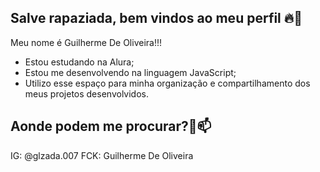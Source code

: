 ## Salve rapaziada, bem vindos ao meu perfil 🔥👑
Meu nome é Guilherme De Oliveira!!!
- Estou estudando na Alura;
- Estou me desenvolvendo na linguagem JavaScript;
- Utilizo esse espaço para minha organização e compartilhamento dos meus projetos desenvolvidos.

## Aonde podem me procurar?🥇📫
IG: @glzada.007
FCK: Guilherme De Oliveira
